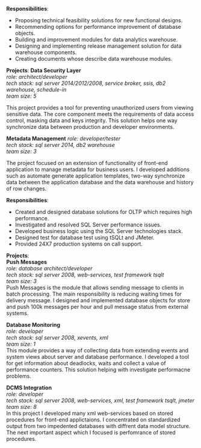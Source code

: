 **Responsibilities**:  
- Proposing technical feasibility solutions for new functional designs.  
- Recommending options for performance improvement of database objects.  
- Building and improvement modules for data analytics warehouse.  
- Designing and implementing release management solution for data warehouse components.  
- Creating documents whose describe data warehouse modules.  

**Projects**:
**Data Security Layer**  
*role: architect/developer*    
*tech stack: sql server 2014/2012/2008, service broker, ssis, db2 warehouse, schedule-in*  
*team size: 5*  

This project provides a tool for preventing unauthorized users from viewing sensitive data. The core component meets the requirements of data access control, masking data and keys integrity. This solution helps one way synchronize data between production and developer environments. 

**Metadata Management**
*role: developer/tester*  
*tech stack: sql server 2014, db2 warehouse*  
*team size: 3*  

The project focused on an extension of functionality of front-end application to manage metadata for business users. I developed additions such as automate generate application templates, two-way synchronize data between the application database and the data warehouse and history of row changes.

**Responsibilities**:  
- Created and designed database solutions for OLTP which requires high performance.  
- Investigated and resolved SQL Server performance issues.  
- Developed business logic using the SQL Server technologies stack.  
- Designed test for database test using tSQLt and JMeter.  
- Provided 24X7 production systems on call support.  

**Projects**:  
**Push Messages**  
*role: database architect/developer*  
*tech stack: sql server 2008, web-services, test framework tsqlt*  
*team size: 3*  
Push Messages is the module that allows sending message to clients in batch processing. The main responsibility is reducing waiting times for delivery message. I designed and implemented database objects for store and push 100k messages per hour and pull message status from external systems.

**Database Monitoring**  
*role: developer*  
*tech stack: sql server 2008, xevents, xml*  
*team size: 1*  
This module provides a way of collecting data from extending events and system views about server and database performance. I developed a tool for get information about deadlocks, waits and collect a value of performance counters. This solution helping with investigate performacne problems.

**DCMS Integration**  
*role: developer*  
*tech stack: sql server 2008, web-services, xml, test framework tsqlt, jmeter*  
*team size: 8*  
In this project I developed many xml web-services based on stored procedures for front-end applictaions. I concentrated on standardized output from two impedented databases with diffrent data model structure. The next important aspect which I focused is perfomrance of stored procedures.



